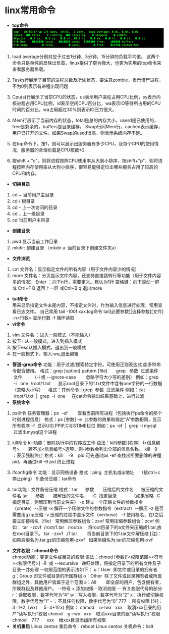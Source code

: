 # linx常用命令
* **top命令**
![avatar](../staticFile/top.png)
1. load average分别对应于过去1分钟，5分钟，15分钟的负载平均值。
这两个命令只是单纯的反映出负载，linux提供了更为强大，也更为实用的top命令来查看服务器负载。

2. Tasks行展示了目前的进程总数及所处状态，要注意zombie，表示僵尸进程，不为0则表示有进程出现问题

3. Cpu(s)行展示了当前CPU的状态，us表示用户进程占用CPU比例，sy表示内核进程占用CPU比例，id表示空闲CPU百分比，wa表示IO等待所占用的CPU时间的百分比。wa占用超过30%则表示IO压力很大。

4. Mem行展示了当前内存的状态，total是总的内存大小，userd是已使用的，free是剩余的，buffers是目录缓存。
Swap行同Mem行，cached表示缓存，用户已打开的文件。如果Swap的used很高，则表示系统内存不足。

5. 在top命令下，按1，则可以展示出服务器有多少CPU，及每个CPU的使用情况，服务器的合理负载是CPU核数*2

6. 按shift + "c"，则将进程按照CPU使用率从大到小排序，按shift+"p"，则将进程按照内存使用率从大到小排序，很容易能够定位出哪些服务占用了较高的CPU和内存。
* **切换目录**
1. cd   ~       当前用户主目录
2. cd   /        根目录
3. cd   -        上一次访问的目录
4. cd   ..       上一级目录
5. cd            当前用户主目录
* **创建目录**
1. pwd:显示当前工作目录
2. mkdir: 创建目录 （mkdir   a :当前目录下创建文件夹a）
* **文件浏览**
1. cat   文件名：显示指定文件的所有内容（用于文件内容少的情况）
2. more  文件名：分页显示文件内容，还支持直接跳转行等功能（用于文件内容多的情况）
          Enter ：向下n行，需要定义。默认为1行
          空格键：向下滚动一屏  或 Ctrl+F
          B    返回上一屏  或Ctrl+B
          q   退出more
* **tail命令**  
用来显示指定文件末尾内容，不指定文件时，作为输入信息进行处理。常用查看日志文件。  自己常用 tail -100f xxx.log命令
          tail[必要参数][选择参数][文件]
          -n<行数> 显示行数
          -f 循环读取
* **vi命令**
1. vim  文件名   ：进入一般模式（不能输入）
2. 按下 i 从一般模式，进入到插入模式
3. 按下esc从插入模式，退出到一般模式
4. 在一般模式下，输入:wq,退出编辑
* **管道-grep命令**
      功能：用于过滤/搜索特定字符。可使用正则表达式 能多种命令配合使用。
      格式：grep [option] pattern [file]       grep   参数  过滤条件   文件        （-i 或 --ignore-case        忽略字符大小写的差别）
      例如：grep   -i   one  /root/1.txt      显示root目录下的1.txt文件中含有one字符的一行数据（忽略大小写）   
      格式：其他命令 | grep  参数  过滤条件
      例如：cat   /root/1.txt  |  grep  -i  one     在cat命令输出结果基础上，进行过滤
* **系统命令**
1. ps命令
      任务管理器：ps  -ef        查看当前所有进程（包括执行ps命令的那个时刻进程信息）
      格式：ps [参数]
      -e  此参数的效果和指定“A”参数相同，显示所有程序
      -f  显示UID,PPIP,C与STIME栏位
      例如：ps -ef  |  grep -i mysql     过滤出mysql这个进程

2. kill命令
      kill功能：删除执行中的程序或工作
      语法：kill[参数][程序]
      -l<信息编号>       若不加<信息编号>选项，则-l参数会列出全部的信息名称。
      kill  -9  ：表示强制终止
      格式：kill    -9    pid
      可先通过ps -ef 查找出所要删除的进程pid，再通过kill -9 pid 终止进程
3. ifconfig命令
      功能：显示网络设备
      格式：ping  主机名或ip地址    （按ctrl+c停止ping）
      9.备份压缩：tar命令
4. tar功能：文件备份压缩
        格式：tar      参数       压缩后的文件名      被压缩的文件名
             tar      参数       被解压的文件名      -C  指定目录            （如果省略 -C 指定目录，则解压到当前文件夹）
             -c 建立一个压缩文件的参数指令（create）--压缩
             -x 解开一个压缩文件的参数指令（extract）--解压
             -z 是否需要用gzip压缩
             -v 压缩的过程中显示文件（verbose）
             -f 使用档名，在f之后要立即接档名（file）
             常用解压参数组合：zxvf
             常用压缩参数组合：zcvf
             例如：
             tar  -zcvf  /root/1.tar   /root/a     将root目录下的a文件夹压缩成1.tar,放在root目录下。
             tar  -zxvf  ./1.tar        将当前目录下的1.tar文件解压缩
             [注]：如果后缀名为.tar.gz的压缩包用-zxvf   如果后缀名为.tar的压缩包用-xvf
* **文件权限：chmod命令**  
          chmod功能：变更文件或目录的权限
          语法：chmod [参数][<权限范围><符号><权限代号>]
          -R  或 --recursive   递归处理，将指定目录下的所有文件及子目录一并处理
          --权限范围的表示法如下：
          u：User  即文件或目录的拥有者
          g：Group 即文件或目录的所属群组
          o：Other  除了文件或目录拥有者或所属群组之外，其他用户皆属于这个范围
          a：All        即全部的用户，包含拥有者，所属群组及其他用户。
          --符号
          + 添加权限
          - 取消权限
          -- 有关权限代号的部分
          r：读取权限，数字代号为“4”
          w：写入权限，数字代号为“2”
          x：执行或切换权限，数字代号为“1”
          - ：不具任何权限，数字代号为“0”
          777 ：所有权限
          [注]：3=1+2（wx）   5=4+1(rx)
          例如：
          chmod    u-rwx   xxx    取消xxx目录的用户“读写执行”权限
          chmod    g-rwx   xxx    取消xxx目录的组“读写执行”权限
          chmod    777      xxx    给xxx目录添加所有权限 
* **关机重启**
Linux centos 重启命令：reboot
Linux centos 关机命令：halt
